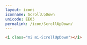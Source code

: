 ```yaml
---
layout: icons
iconname: ScrollUpDown
unicode: EE03
permalink: /icon/ScrollUpDown/
---
```


``` html
<i class="mi mi-ScrollUpDown"></i>
```
